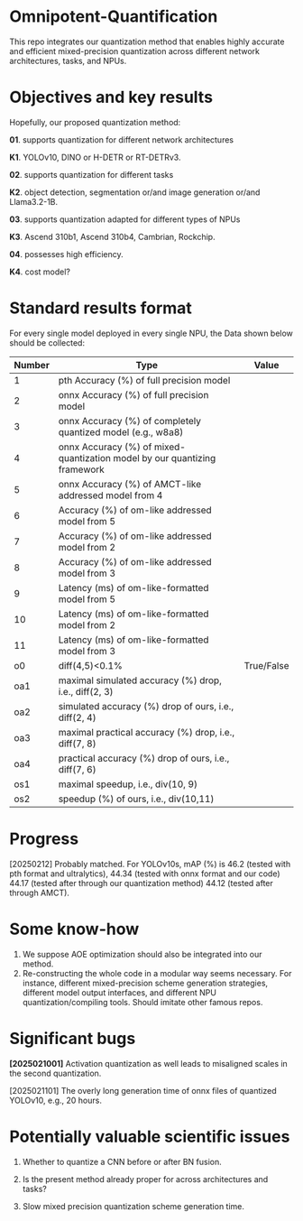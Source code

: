 # Omnipotent-Quantification
This repo integrates our quantization method that enables highly accurate and efficient mixed-precision quantization across different network architectures, tasks, and NPUs.

# Objectives and key results
Hopefully, our proposed quantization method:

**01**. supports quantization for different network architectures

**K1**. YOLOv10, DINO or H-DETR or RT-DETRv3.

**02**. supports quantization for different tasks

**K2**. object detection, segmentation or/and image generation or/and Llama3.2-1B.

**03**. supports quantization adapted for different types of NPUs

**K3**. Ascend 310b1, Ascend 310b4, Cambrian, Rockchip.

**04**. possesses high efficiency.

**K4**. cost model?


# Standard results format
For every single model deployed in every single NPU, the Data shown below should be collected:

| **Number** | **Type**                                                                  | **Value** |
|------------|---------------------------------------------------------------------------|-----------|
| 1          | pth Accuracy (%) of full precision model                                  |           |
| 2          | onnx Accuracy (%) of full precision model                                 |           |
| 3          | onnx Accuracy (%) of completely quantized model (e.g., w8a8)                    |           |
| 4          | onnx Accuracy (%) of mixed-quantization model by our quantizing framework |           |
| 5          | onnx Accuracy (%) of AMCT-like addressed  model from 4                    |           |
| 6          | Accuracy (%) of om-like addressed model from 5                            |           |
| 7          | Accuracy (%) of om-like addressed model from 2                            |           |
| 8          | Accuracy (%) of om-like addressed model from 3                            |           |
| 9          | Latency (ms) of om-like-formatted model from 5                            |           |
| 10          | Latency (ms) of om-like-formatted model from 2                            |           |
| 11          | Latency (ms) of om-like-formatted model from 3                            |           |
| o0       | diff(4,5)<0.1%    |  True/False  |
| oa1        | maximal simulated accuracy (%) drop, i.e., diff(2, 3)                                                |           |
| oa2        | simulated accuracy (%) drop of ours, i.e., diff(2, 4)                                                 |           |
| oa3        | maximal practical accuracy (%) drop, i.e., diff(7, 8)                                                |           |
| oa4        | practical accuracy (%) drop of ours, i.e., diff(7, 6)                                                 |           |
| os1        | maximal speedup, i.e., div(10, 9)                                                           |           |
| os2        | speedup (%) of ours, i.e., div(10,11)                                                       |           |




# Progress

[20250212] Probably matched. For YOLOv10s, mAP (%) is 46.2 (tested with pth format and ultralytics), 44.34 (tested with onnx format and our code) 44.17 (tested after through our quantization method) 44.12 (tested after through AMCT).


# Some know-how

1. We suppose AOE optimization should also be integrated into our method.
2. Re-constructing the whole code in a modular way seems necessary. For instance, different mixed-precision scheme generation strategies, different model output interfaces, and different NPU quantization/compiling tools. Should imitate other famous repos.


# Significant bugs

**[2025021001]** Activation quantization as well leads to misaligned scales in the second quantization.

[2025021101] The overly long generation time of onnx files of quantized YOLOv10, e.g., 20 hours.


# Potentially valuable scientific issues

1. Whether to quantize a CNN before or after BN fusion.

2. Is the present method already proper for across architectures and tasks? 

3. Slow mixed precision quantization scheme generation time. 
